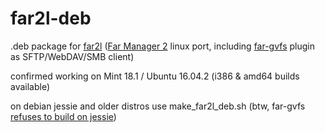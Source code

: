 # far2l-deb
.deb package for [far2l](https://github.com/elfmz/far2l) ([Far Manager 2](http://www.farmanager.com/index.php?l=en) linux port, including [far-gvfs](https://github.com/cycleg/far-gvfs) plugin as SFTP/WebDAV/SMB client)

confirmed working on Mint 18.1 / Ubuntu 16.04.2 (i386 & amd64 builds available)

on debian jessie and older distros use make_far2l_deb.sh (btw, far-gvfs [refuses to build on jessie](https://github.com/cycleg/far-gvfs/issues/20))

